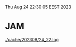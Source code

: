 Thu Aug 24 22:30:05 EEST 2023
# JAM
<a href='./cache/202308/24_22.log'>./cache/202308/24_22.log</a>
